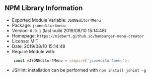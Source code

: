 ## NPM Library Information
* Exported Module Variable: `JSONEditor4Menu`
* Package:  `jsoneditor4menu`
* Version:  `0.0.1`   (last build 2019/08/10 15:14:48)
* Homepage: `https://niebert.github.io/hamburger-menu-creator`
* License:  MIT
* Date:     2019/08/10 15:14:48
* Require Module with:
```javascript
    const vJSONEditor4Menu = require('jsoneditor4menu');
```
* JSHint: installation can be performed with `npm install jshint -g`

